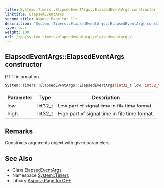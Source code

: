 ```yaml
---
title: System::Timers::ElapsedEventArgs::ElapsedEventArgs constructor
linktitle: ElapsedEventArgs
second_title: Aspose.Page for C++
description: 'System::Timers::ElapsedEventArgs::ElapsedEventArgs constructor. RTTI information in C++.'
type: docs
weight: 100
url: /cpp/system.timers/elapsedeventargs/elapsedeventargs/
---
```

## ElapsedEventArgs::ElapsedEventArgs constructor


RTTI information.

```cpp
System::Timers::ElapsedEventArgs::ElapsedEventArgs(int32_t low, int32_t high)
```


| Parameter | Type | Description |
| --- | --- | --- |
| low | int32_t | Low part of signal time in file time format. |
| high | int32_t | High part of signal time in file time format. |
## Remarks


Constructs arguments object with given parameters. 
## See Also

* Class [ElapsedEventArgs](../)
* Namespace [System::Timers](../../)
* Library [Aspose.Page for C++](../../../)
